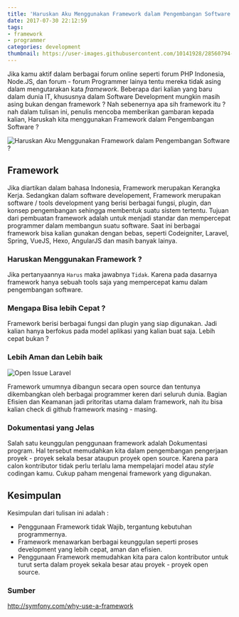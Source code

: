 ```yaml
---
title: 'Haruskan Aku Menggunakan Framework dalam Pengembangan Software ?'
date: 2017-07-30 22:12:59
tags:
- framework
- programmer
categories: development
thumbnail: https://user-images.githubusercontent.com/10141928/28560794-2a83bd9e-7146-11e7-8001-60491e5c3e81.png
---
```


Jika kamu aktif dalam berbagai forum online seperti forum PHP Indonesia, Node.JS, dan forum - forum Programmer lainya tentu mereka tidak asing dalam mengutarakan kata _framework_. Beberapa dari kalian yang baru dalam dunia IT, khususnya dalam Software Development mungkin masih asing bukan dengan framework ? Nah sebenernya apa sih framework itu ? nah dalam tulisan ini, penulis mencoba memberikan gambaran kepada kalian, Haruskah kita menggunakan Framework dalam Pengembangan Software ?
<!-- more -->

![Haruskan Aku Menggunakan Framework dalam Pengembangan Software ?](https://user-images.githubusercontent.com/10141928/28560794-2a83bd9e-7146-11e7-8001-60491e5c3e81.png)

## Framework
Jika diartikan dalam bahasa Indonesia, Framework merupakan Kerangka Kerja. Sedangkan dalam software developement, Framework merupakan software / tools development yang berisi berbagai fungsi, plugin, dan konsep pengembangan sehingga membentuk suatu sistem tertentu. Tujuan dari pembuatan framework adalah untuk menjadi standar dan mempercepat programmer dalam membangun suatu software. Saat ini berbagai framework bisa kalian gunakan dengan bebas, seperti Codeigniter, Laravel, Spring, VueJS, Hexo, AngularJS dan masih banyak lainya.

### Haruskan Menggunakan Framework ?
Jika pertanyaannya `Harus` maka jawabnya `Tidak`. Karena pada dasarnya framework hanya sebuah tools saja yang mempercepat kamu dalam pengembangan software.

### Mengapa Bisa lebih Cepat ?
Framework berisi berbagai fungsi dan plugin yang siap digunakan. Jadi kalian hanya berfokus pada model aplikasi yang kalian buat saja. Lebih cepat bukan ?

### Lebih Aman dan Lebih baik
![Open Issue Laravel](https://user-images.githubusercontent.com/10141928/28560538-4a4fce8e-7145-11e7-89b2-aa541d45798c.png)

Framework umumnya dibangun secara open source dan tentunya dikembangkan oleh berbagai programmer keren dari seluruh dunia. Bagian Efisien dan Keamanan jadi pritoritas utama dalam framework, nah itu bisa kalian check di github framework masing - masing.

### Dokumentasi yang Jelas
Salah satu keunggulan penggunaan framework adalah Dokumentasi program. Hal tersebut memudahkan kita dalam pengembangan pengerjaan proyek - proyek sekala besar ataupun proyek open source. Karena para calon kontributor tidak perlu terlalu lama mempelajari model atau _style_ codingan kamu. Cukup paham mengenai framework yang digunakan.

## Kesimpulan
Kesimpulan dari tulisan ini adalah :
- Penggunaan Framework tidak Wajib, tergantung kebutuhan programmernya.
- Framework menawarkan berbagai keunggulan seperti proses development yang lebih cepat, aman dan efisien.
- Penggunaan Framework memudahkan kita para calon kontributor untuk turut serta dalam proyek sekala besar atau proyek - proyek open source.

### Sumber
http://symfony.com/why-use-a-framework
